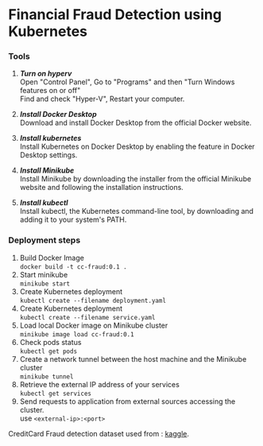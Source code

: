 # Financial Fraud Detection using Kubernetes

### Tools

1. **_Turn on hyperv_**  
        Open "Control Panel", Go to "Programs" and then "Turn Windows features on or off"  
        Find and check "Hyper-V", Restart your computer.

2. **_Install Docker Desktop_**  
        Download and install Docker Desktop from the official Docker website.

3. **_Install kubernetes_**  
        Install Kubernetes on Docker Desktop by enabling the feature in Docker Desktop settings.

4. **_Install Minikube_**  
        Install Minikube by downloading the installer from the official Minikube website and following the installation instructions.

5. **_Install kubectl_**   
        Install kubectl, the Kubernetes command-line tool, by downloading and adding it to your system's PATH.



### Deployment steps

1. Build Docker Image  
          `docker build -t cc-fraud:0.1 .`
2. Start minikube   
          `minikube start`
3. Create Kubernetes deployment  
          `kubectl create --filename deployment.yaml`
4. Create Kubernetes deployment  
          `kubectl create --filename service.yaml`
5. Load local Docker image on Minikube cluster  
          `minikube image load cc-fraud:0.1`
7. Check pods status  
          `kubectl get pods`
8. Create a network tunnel between the host machine and the Minikube cluster   
          `minikube tunnel`
9. Retrieve the external IP address of your services  
          `kubectl get services`
10. Send requests to application from external sources accessing the cluster.  
          use `<external-ip>:<port>`

CreditCard Fraud detection dataset used from :  [kaggle](https://www.kaggle.com/mlg-ulb/creditcardfraud).

